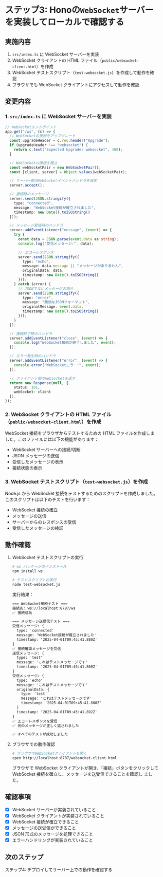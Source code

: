 # ステップ3: Honoの`WebSocket`サーバーを実装してローカルで確認する

## 実施内容

1. `src/index.ts` に WebSocket サーバーを実装
2. WebSocket クライアントの HTML ファイル（`public/websocket-client.html`）を作成
3. WebSocket テストスクリプト（`test-websocket.js`）を作成して動作を確認
4. ブラウザでも WebSocket クライアントにアクセスして動作を確認

## 変更内容

### 1. `src/index.ts` に WebSocket サーバーを実装

```typescript
// WebSocketエンドポイント
app.get("/ws", (c) => {
  // WebSocketの接続をアップグレード
  const upgradeHeader = c.req.header("Upgrade");
  if (upgradeHeader !== "websocket") {
    return c.text("Expected Upgrade: websocket", 400);
  }

  // WebSocketの接続を確立
  const webSocketPair = new WebSocketPair();
  const [client, server] = Object.values(webSocketPair);

  // サーバー側のWebSocketイベントハンドラを設定
  server.accept();

  // 接続時のメッセージ
  server.send(JSON.stringify({
    type: "connected",
    message: "WebSocket接続が確立されました",
    timestamp: new Date().toISOString()
  }));

  // メッセージ受信時のハンドラ
  server.addEventListener("message", (event) => {
    try {
      const data = JSON.parse(event.data as string);
      console.log("受信メッセージ:", data);

      // エコーレスポンス
      server.send(JSON.stringify({
        type: "echo",
        message: data.message || "メッセージがありません",
        originalData: data,
        timestamp: new Date().toISOString()
      }));
    } catch (error) {
      // JSONでないメッセージの場合
      server.send(JSON.stringify({
        type: "error",
        message: "無効なJSONフォーマット",
        originalMessage: event.data,
        timestamp: new Date().toISOString()
      }));
    }
  });

  // 接続終了時のハンドラ
  server.addEventListener("close", (event) => {
    console.log("WebSocket接続が終了しました", event);
  });

  // エラー発生時のハンドラ
  server.addEventListener("error", (event) => {
    console.error("WebSocketエラー:", event);
  });

  // クライアント側のWebSocketを返す
  return new Response(null, {
    status: 101,
    webSocket: client
  });
});
```

### 2. WebSocket クライアントの HTML ファイル（`public/websocket-client.html`）を作成

WebSocket 接続をブラウザからテストするための HTML ファイルを作成しました。このファイルには以下の機能があります：

- WebSocket サーバーへの接続/切断
- JSON メッセージの送信
- 受信したメッセージの表示
- 接続状態の表示

### 3. WebSocket テストスクリプト（`test-websocket.js`）を作成

Node.js から WebSocket 接続をテストするためのスクリプトを作成しました。このスクリプトは以下のテストを行います：

- WebSocket 接続の確立
- メッセージの送信
- サーバーからのレスポンスの受信
- 受信したメッセージの検証

## 動作確認

1. WebSocket テストスクリプトの実行

    ```bash
    # ws パッケージのインストール
    npm install ws
    
    # テストスクリプトの実行
    node test-websocket.js
    ```

    実行結果：

    ```txt
    === WebSocket接続テスト ===
    接続先: ws://localhost:8787/ws
    ✅ 接続成功
    
    === メッセージ送受信テスト ===
    受信メッセージ: {
      type: 'connected'
      message: 'WebSocket接続が確立されました'
      timestamp: '2025-04-01T09:45:41.880Z'
    }
    ✅ 接続確認メッセージを受信
    送信メッセージ: {
      type: 'test'
      message: 'これはテストメッセージです'
      timestamp: '2025-04-01T09:45:41.860Z'
    }
    受信メッセージ: {
      type: 'echo'
      message: 'これはテストメッセージです'
      originalData: {
        type: 'test'
        message: 'これはテストメッセージです'
        timestamp: '2025-04-01T09:45:41.860Z'
      }
      timestamp: '2025-04-01T09:45:41.892Z'
    }
    ✅ エコーレスポンスを受信
    ✅ 元のメッセージが正しく返されました
    
    ✅ すべてのテストが成功しました
    ```

2. ブラウザでの動作確認

    ```bash
    # ブラウザでWebSocketクライアントを開く
    open http://localhost:8787/websocket-client.html
    ```

    ブラウザで WebSocket クライアントが開き、「接続」ボタンをクリックして WebSocket 接続を確立し、メッセージを送受信できることを確認し    ました。

## 確認事項

- [x] WebSocket サーバーが実装されていること
- [x] WebSocket クライアントが実装されていること
- [x] WebSocket 接続が確立できること
- [x] メッセージの送受信ができること
- [x] JSON 形式のメッセージを処理できること
- [x] エラーハンドリングが実装されていること

## 次のステップ

ステップ4: デプロイしてサーバー上での動作を確認する

